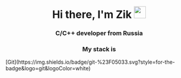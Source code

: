 <h1 align="center">Hi there, I'm Zik</a> 
<img src="https://github.com/blackcater/blackcater/raw/main/images/Hi.gif" height="32"/></h1>
<h3 align="center">C/C++ developer from Russia</h3>
<h3 align="center">My stack is</h3>
[Git](https://img.shields.io/badge/git-%23F05033.svg?style=for-the-badge&logo=git&logoColor=white)
